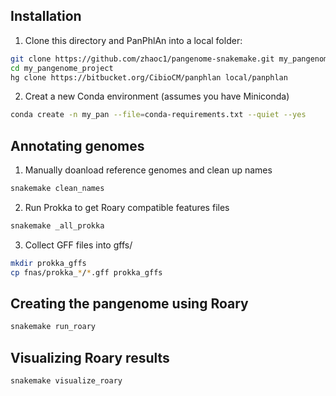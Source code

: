 ## Installation

1. Clone this directory and PanPhlAn into a local folder:
  ```bash
  git clone https://github.com/zhaoc1/pangenome-snakemake.git my_pangenome_project
  cd my_pangenome_project
  hg clone https://bitbucket.org/CibioCM/panphlan local/panphlan
  ```

2. Creat a new Conda environment (assumes you have Miniconda)
  ```bash
  conda create -n my_pan --file=conda-requirements.txt --quiet --yes
  ```

## Annotating genomes

1. Manually doanload reference genomes and clean up names
  ```bash
  snakemake clean_names
  ```
 
2. Run Prokka to get Roary compatible features files
  ```bash
  snakemake _all_prokka
  ```
 
3. Collect GFF files into gffs/
  ```bash
  mkdir prokka_gffs
  cp fnas/prokka_*/*.gff prokka_gffs
  ```
 
## Creating the pangenome using Roary
  ```bash
  snakemake run_roary
  ```
  
## Visualizing Roary results
  ```bash
  snakemake visualize_roary
  ```
 
